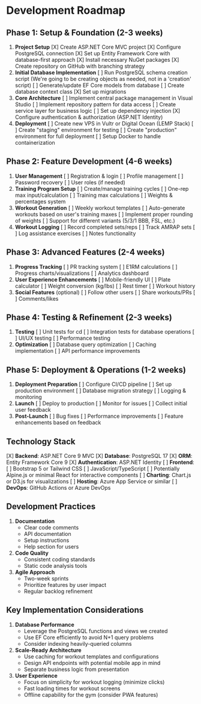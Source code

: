 # Development Roadmap

## Phase 1: Setup & Foundation (2-3 weeks)

1. **Project Setup**
    [X] Create ASP.NET Core MVC project
    [X] Configure PostgreSQL connection
    [X] Set up Entity Framework Core with database-first approach
    [X] Install necessary NuGet packages
    [X] Create repository on GitHub with branching strategy
2. **Initial Database Implementation**
    [ ] Run PostgreSQL schema creation script (We're going to be creating objects as needed, not in a 'creation' script)
    [ ] Generate/update EF Core models from database
    [ ] Create database context class
    [X] Set up migrations
3. **Core Architecture**
    [ ] Implement central package management in Visual Studio
    [ ] Implement repository pattern for data access
    [ ] Create service layer for business logic
    [ ] Set up dependency injection
    [X] Configure authentication & authorization (ASP.NET Identity)
4. **Deployment**
    [ ] Create new VPS in Vultr or Digital Ocean (LEMP Stack)
    [ ] Create "staging" environment for testing
    [ ] Create "production" environment for full deployment
    [ ] Setup Docker to handle containerization

## Phase 2: Feature Development (4-6 weeks)

1. **User Management**
    [ ] Registration & login
    [ ] Profile management
    [ ] Password recovery
    [ ] User roles (if needed)
2. **Training Program Setup**
    [ ] Create/manage training cycles
    [ ] One-rep max input/calculation
    [ ] Training max calculations
    [ ] Weights & percentages system
3. **Workout Generation**
    [ ] Weekly workout templates
    [ ] Auto-generate workouts based on user's training maxes
    [ ] Implement proper rounding of weights
    [ ] Support for different variants (5/3/1 BBB, FSL, etc.)
4. **Workout Logging**
    [ ] Record completed sets/reps
    [ ] Track AMRAP sets
    [ ] Log assistance exercises
    [ ] Notes functionality

## Phase 3: Advanced Features (2-4 weeks)

1. **Progress Tracking**
    [ ] PR tracking system
    [ ] E1RM calculations
    [ ] Progress charts/visualizations
    [ ] Analytics dashboard
2. **User Experience Enhancements**
    [ ] Mobile-friendly UI
    [ ] Plate calculator
    [ ] Weight conversion (kg/lbs)
    [ ] Rest timer
    [ ] Workout history
3. **Social Features** (optional)
    [ ] Follow other users
    [ ] Share workouts/PRs
    [ ] Comments/likes

## Phase 4: Testing & Refinement (2-3 weeks)

1. **Testing**
    [ ] Unit tests for cd
    [ ] Integration tests for database operations
    [ ] UI/UX testing
    [ ] Performance testing
2. **Optimization**
    [ ] Database query optimization
    [ ] Caching implementation
    [ ] API performance improvements

## Phase 5: Deployment & Operations (1-2 weeks)

1. **Deployment Preparation**
    [ ] Configure CI/CD pipeline
    [ ] Set up production environment
    [ ] Database migration strategy
    [ ] Logging & monitoring
2. **Launch**
    [ ] Deploy to production
    [ ] Monitor for issues
    [ ] Collect initial user feedback
3. **Post-Launch**
    [ ] Bug fixes
    [ ] Performance improvements
    [ ] Feature enhancements based on feedback

## Technology Stack

[X] **Backend**: ASP.NET Core 9 MVC
[X] **Database**: PostgreSQL 17
[X] **ORM**: Entity Framework Core 9
[X] **Authentication**: ASP.NET Identity
[ ] **Frontend**:
    [ ] Bootstrap 5 or Tailwind CSS
    [ ] JavaScript/TypeScript
    [ ] Potentially Alpine.js or minimal React for interactive components
[ ] **Charting**: Chart.js or D3.js for visualizations
[ ] **Hosting**: Azure App Service or similar
[ ] **DevOps**: GitHub Actions or Azure DevOps

## Development Practices

1. **Documentation**
    - Clear code comments
    - API documentation
    - Setup instructions
    - Help section for users
2. **Code Quality**
    - Consistent coding standards
    - Static code analysis tools
3. **Agile Approach**
    - Two-week sprints
    - Prioritize features by user impact
    - Regular backlog refinement

## Key Implementation Considerations

1. **Database Performance**
    - Leverage the PostgreSQL functions and views we created
    - Use EF Core efficiently to avoid N+1 query problems
    - Consider indexing heavily-queried columns
2. **Scale-Ready Architecture**
    - Use caching for workout templates and configurations
    - Design API endpoints with potential mobile app in mind
    - Separate business logic from presentation
3. **User Experience**
    - Focus on simplicity for workout logging (minimize clicks)
    - Fast loading times for workout screens
    - Offline capability for the gym (consider PWA features)
